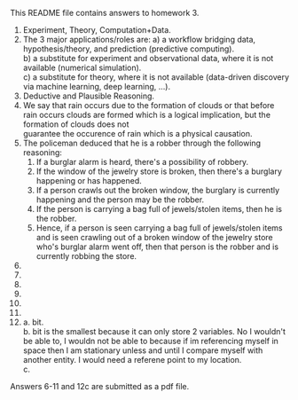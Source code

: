 This README file contains answers to homework 3.    

1. Experiment, Theory, Computation+Data.  
2. The 3 major applications/roles are: a) a workflow bridging data, hypothesis/theory, and prediction (predictive computing).     
                                       b) a substitute for experiment and observational data, where it is not available (numerical simulation).    
                                       c) a substitute for theory, where it is not available (data-driven discovery via machine learning, deep learning, …).  
3. Deductive and Plausible Reasoning.  
4. We say that rain occurs due to the formation of clouds or that before rain occurs clouds are formed which is a logical implication, but the formation of clouds does not   
   guarantee the occurence of rain which is a physical causation.  
5. The policeman deduced that he is a robber through the following reasoning:  
    1. If a burglar alarm is heard, there's a possibility of robbery.  
    2. If the window of the jewelry store is broken, then there's a burglary happening or has happened.
    3. If a person crawls out the broken window, the burglary is currently happening and the person may be the robber.
    4. If the person is carrying a bag full of jewels/stolen items, then he is the robber.
    5. Hence, if a person is seen carrying a bag full of jewels/stolen items and is seen crawling out of a broken window of the jewelry store who's burglar alarm went off,          then that person is the robber and is currently robbing the store.  
6. 
7. 
8. 
9. 
10. 
11. 
12. a. bit.  
    b. bit is the smallest because it can only store 2 variables. No I wouldn't be able to, I wouldn not be able to because if im referencing myself in space then I am 
       stationary unless and until I compare myself with another entity. I would need a referene point to my location.  
    c.

Answers 6-11 and 12c are submitted as a pdf file.  
